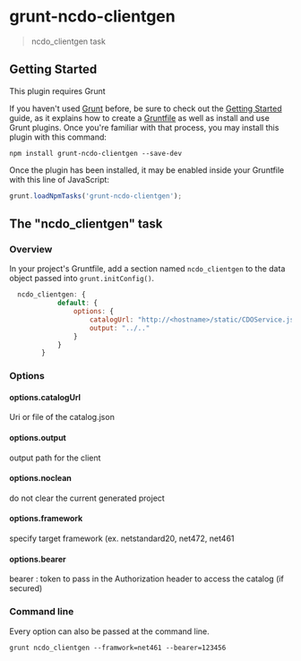 # grunt-ncdo-clientgen

> ncdo_clientgen task

## Getting Started
This plugin requires Grunt

If you haven't used [Grunt](http://gruntjs.com/) before, be sure to check out the [Getting Started](http://gruntjs.com/getting-started) guide, as it explains how to create a [Gruntfile](http://gruntjs.com/sample-gruntfile) as well as install and use Grunt plugins. Once you're familiar with that process, you may install this plugin with this command:

```shell
npm install grunt-ncdo-clientgen --save-dev
```

Once the plugin has been installed, it may be enabled inside your Gruntfile with this line of JavaScript:

```js
grunt.loadNpmTasks('grunt-ncdo-clientgen');
```

## The "ncdo_clientgen" task

### Overview
In your project's Gruntfile, add a section named `ncdo_clientgen` to the data object passed into `grunt.initConfig()`.

```js
  ncdo_clientgen: {
            default: {
                options: {
                    catalogUrl: "http://<hostname>/static/CDOService.json",
                    output: "../.."
                }
            }
        }
```

### Options

#### options.catalogUrl

Uri or file of the catalog.json

#### options.output

output path for the client

#### options.noclean

do not clear the current generated project

#### options.framework

specify target framework (ex. netstandard20, net472, net461

#### options.bearer

bearer : token to pass in the Authorization header to access the catalog (if secured)

### Command line
Every option can also be passed at the command line.

```
grunt ncdo_clientgen --framwork=net461 --bearer=123456
```